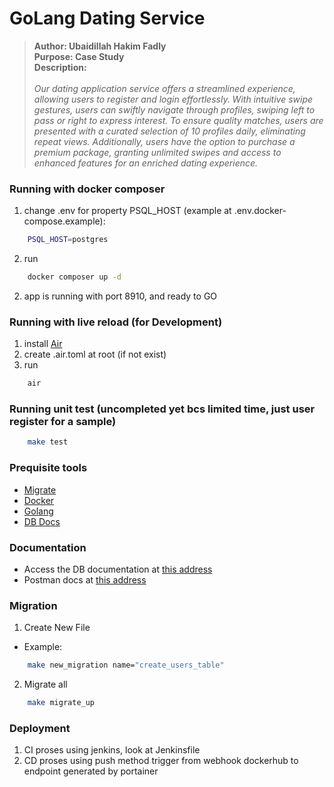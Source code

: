 # GoLang Dating Service

> **Author: Ubaidillah Hakim Fadly** \
> **Purpose: Case Study** \
> **Description:** \
> \
> *Our dating application service offers a streamlined experience, allowing users to register and login effortlessly. With intuitive swipe gestures, users can swiftly navigate through profiles, swiping left to pass or right to express interest. To ensure quality matches, users are presented with a curated selection of 10 profiles daily, eliminating repeat views. Additionally, users have the option to purchase a premium package, granting unlimited swipes and access to enhanced features for an enriched dating experience.*

### Running with docker composer

1. change .env for property PSQL_HOST (example at .env.docker-compose.example):
```bash
    PSQL_HOST=postgres
```
2. run
```bash
    docker composer up -d
```
2. app is running with port 8910, and ready to GO

### Running with live reload (for Development)

1. install [Air](https://github.com/cosmtrek/air)
2. create .air.toml at root (if not exist)
3. run
```bash
    air
```

### Running unit test (uncompleted yet bcs limited time, just user register for a sample)
```bash
    make test
```

### Prequisite tools
- [Migrate](https://github.com/golang-migrate/migrate/tree/master/cmd/migrate)
- [Docker](https://www.docker.com/)
- [Golang](https://golang.org/)
- [DB Docs](https://dbdocs.io/docs)

### Documentation

- Access the DB documentation at [this address](https://dbdocs.io/ubed.dev/dating-service)
- Postman docs at [this address](https://documenter.getpostman.com/view/23782351/2sA2r6WPJE)

### Migration
1. Create New File
- Example:
```bash
    make new_migration name="create_users_table"
```
2. Migrate all
```bash
    make migrate_up
```
### Deployment
1. CI proses using jenkins, look at Jenkinsfile
2. CD proses using push method trigger from webhook dockerhub to endpoint generated by portainer
